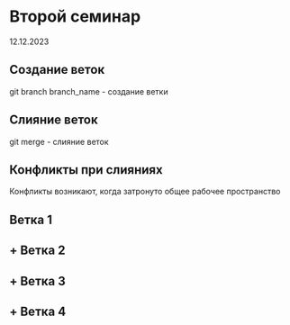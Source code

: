 # Второй семинар
12.12.2023
## Создание веток
git branch branch_name - создание ветки
## Слияние веток
git merge - слияние веток
## Конфликты при слияниях
Конфликты возникают, когда затронуто общее рабочее пространство

## Ветка 1

## + Ветка 2

## + Ветка 3

## + Ветка 4